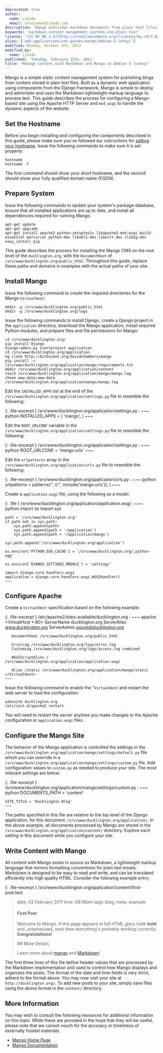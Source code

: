 ```yaml
---
deprecated: true
author:
  name: Linode
  email: skleinman@linode.com
description: 'Mango publishes markdown documents from plain text files in a dynamic website.'
keywords: 'markdown,content management systems,cms,plain text'
license: '[CC BY-ND 3.0](http://creativecommons.org/licenses/by-nd/3.0/us/)'
alias: ['web-applications/cms-guides/mango/debian-5-lenny/']
modified: Monday, October 8th, 2012
modified_by:
  name: Linode
published: 'Tuesday, February 15th, 2011'
title: 'Manage Content with Markdown and Mango on Debian 5 (Lenny)'
---
```




Mango is a simple static content management system for publishing blogs from content stored in plain text files. Built as a dynamic web application using components from the Django framework, Mango is simple to deploy and administer and uses the Markdown lightweight markup language to process text. This guide describes the process for configuring a Mango-based site using the Apache HTTP Server and `mod_wsgi` to handle the dynamic aspects of the website.

Set the Hostname
----------------

Before you begin installing and configuring the components described in this guide, please make sure you've followed our instructions for [setting your hostname](/docs/getting-started#sph_set-the-hostname). Issue the following commands to make sure it is set properly:

    hostname
    hostname -f

The first command should show your short hostname, and the second should show your fully qualified domain name (FQDN).

Prepare System
--------------

Issue the following commands to update your system's package database, ensure that all installed applications are up to date, and install all dependencies required for running Mango:

    apt-get update
    apt-get upgrade
    apt-get install apache2 python-setuptools libapache2-mod-wsgi build-essential mercurial python-dev libxml2-dev libxslt-dev zlib1g-dev
    easy_install pip

This guide describes the process for installing the Mango CMS on the root level of the `ducklington.org`, with the `DocumentRoot` of `/srv/www/ducklington.org/public_html`. Throughout this guide, replace these paths and domains in examples with the actual paths of your site.

Install Mango
-------------

Issue the following command to create the required directories for the Mango `VirtualHost`:

    mkdir -p /srv/www/ducklington.org/public_html
    mkdir -p /srv/www/ducklington.org/logs

Issue the following commands to install Django, create a Django project in the `application` directory, download the Mango application, install required Python modules, and prepare files and file permissions for Mango:

    cd /srv/www/ducklington.org/
    pip install Django
    django-admin.py startproject application
    cd /srv/www/ducklington.org/application
    hg clone http://bitbucket.org/davidchambers/mango
    pip install -r /srv/www/ducklington.org/application/mango/requirements.txt
    mkdir /srv/www/ducklington.org/application/content
    touch /srv/www/ducklington.org/application/mango/mango.log
    chown www-data:www-data /srv/www/ducklington.org/application/mango/mango.log

Edit the `INSTALLED_APPS` list at the end of the `/srv/www/ducklington.org/application/settings.py` file to resemble the following:

{: .file-excerpt }
/srv/www/ducklington.org/application/settings.py
:   ~~~ python
    INSTALLED_APPS = (
        'mango',
    )
    ~~~

Edit the `ROOT_URLCONF` variable in the `/srv/www/ducklington.org/application/settings.py` file to resemble the following:

{: .file-excerpt }
/srv/www/ducklington.org/application/settings.py
:   ~~~ python
    ROOT_URLCONF = 'mango.urls'
    ~~~

Edit the `urlpatterns` array in the `/srv/www/ducklington.org/application/urls.py` file to resemble the following:

{: .file-excerpt }
/srv/www/ducklington.org/application/urls.py
:   ~~~ python
    urlpatterns = patterns('',
        (r'', include('mango.urls')),
    )
    ~~~

Create a `application.wsgi` file, using the following as a model:

{: .file }
/srv/www/ducklington.org/application/application.wsgi
:   ~~~ python
    import os
    import sys

    path = '/srv/www/ducklington.org'
    if path not in sys.path:
        sys.path.append(path)
        sys.path.append(path + '/application')
        sys.path.append(path + '/application/mango')

    sys.path.append('/srv/www/ducklington.org/application')

    os.environ['PYTHON_EGG_CACHE'] = '/srv/www/ducklington.org/.python-egg'

    os.environ['DJANGO_SETTINGS_MODULE'] = 'settings'

    import django.core.handlers.wsgi
    application = django.core.handlers.wsgi.WSGIHandler()
    ~~~

Configure Apache
----------------

Create a `VirtualHost` specification based on the following example:

{: .file-excerpt }
/etc/apache2/sites-available/ducklington.org
:   ~~~ apache
    <VirtualHost *:80>
       ServerName ducklington.org
       ServerAlias www.ducklington.org
       ServerAdmin squire@ducklington.org

       DocumentRoot /srv/www/ducklington.org/public_html

       ErrorLog /srv/www/ducklington.org/logs/error.log 
       CustomLog /srv/www/ducklington.org/logs/access.log combined

       WSGIScriptAlias / /srv/www/ducklington.org/application/application.wsgi

       Alias /static /srv/www/ducklington.org/application/mango/static 
    </VirtualHost>
    ~~~

Issue the following command to enable the "`VirtualHost` and restart the web server to load the configuration:

    a2ensite ducklington.org
    /etc/init.d/apache2 restart

You will need to restart the server anytime you make changes to the Apache configuration or `application.wsgi` files.

Configure the Mango Site
------------------------

The behavior of the Mango application is controlled the settings in the `/srv/www/ducklington.org/application/mango/settings/default.py` file which you can override in a `/srv/www/ducklington.org/application/mango/settings/custom.py` file. Add configuration values to `custom.py` as needed to produce your site. The most relevant settings are below:

{: .file-excerpt }
/srv/www/ducklington.org/application/mango/settings/custom.py
:   ~~~ python
    DOCUMENTS_PATH = 'content'

    SITE_TITLE = 'Ducklington Blog'
    ~~~

The paths specified in this file are relative to the top level of the Django application, for this document: `/srv/www/ducklington.org/application/`. In the above example, all documents processed by Mango are stored in the `/srv/www/ducklington.org/application/content/` directory. Explore each setting in this document while you configure your site.

Write Content with Mango
------------------------

All content with Mango exists in source as Markdown, a lightweight markup language that mirrors formatting conventions for plain text emails. Markdown is designed to be easy to read and write, and can be translated efficiently into high quality HTML. Consider the following example entry:

{: .file-excerpt }
/srv/www/ducklington.org/application/content/first-post.text

> date: 02 February 2011 time: 08:06am tags: blog, meta, example
>
> #### First Post
>
> Welcome to Mango. If this page appears in full HTML glory (with **bold** and \_emphasized\_ text) then everything's probably working correctly. **Congratulations!**
>
> \#\# More Details
>
> Learn more about [mango](<http://mango.io>) and [Markdown][]!
>
> [Markdown]:<http://daringfireball.net/projects/markdown/>

The first three lines of this file define header values that are processed by the Markdown implementation and used to control how Mango displays and organizes the posts. The format of the date and time fields is very strict, adhere to the format above. You may now visit your site at `http://ducklington.org/`. To add new posts to your site, simply save files using the above format in the `content/` directory.

More Information
----------------

You may wish to consult the following resources for additional information on this topic. While these are provided in the hope that they will be useful, please note that we cannot vouch for the accuracy or timeliness of externally hosted materials.

- [Mango Home Page](http://mango.io/)
- [Mango Documentation](http://mango.io/docs/)



